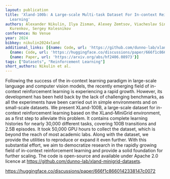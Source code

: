 ```yaml
---
layout: publication
title: 'Xland-100b: A Large-scale Multi-task Dataset For In-context Reinforcement
  Learning'
authors: Alexander Nikulin, Ilya Zisman, Alexey Zemtsov, Viacheslav Sinii, Vladislav
  Kurenkov, Sergey Kolesnikov
conference: No Venue
year: 2024
bibkey: nikulin2024xland
additional_links: [{name: Code, url: 'https://github.com/dunno-lab/xland-minigrid-datasets'},
  {name: Code, url: 'https://huggingface.co/discussions/paper/666f1c8660142338147c0072'},
  {name: Paper, url: 'https://arxiv.org/abs/hf2406.08973'}]
tags: ["Datasets", "Reinforcement Learning"]
short_authors: Nikulin et al.
---
```

Following the success of the in-context learning paradigm in large-scale language and computer vision models, the recently emerging field of in-context reinforcement learning is experiencing a rapid growth. However, its development has been held back by the lack of challenging benchmarks, as all the experiments have been carried out in simple environments and on small-scale datasets. We present XLand-100B, a large-scale dataset for in-context reinforcement learning based on the XLand-MiniGrid environment, as a first step to alleviate this problem. It contains complete learning histories for nearly 30,000 different tasks, covering 100B transitions and 2.5B episodes. It took 50,000 GPU hours to collect the dataset, which is beyond the reach of most academic labs. Along with the dataset, we provide the utilities to reproduce or expand it even further. With this substantial effort, we aim to democratize research in the rapidly growing field of in-context reinforcement learning and provide a solid foundation for further scaling. The code is open-source and available under Apache 2.0 licence at https://github.com/dunno-lab/xland-minigrid-datasets.

https://huggingface.co/discussions/paper/666f1c8660142338147c0072